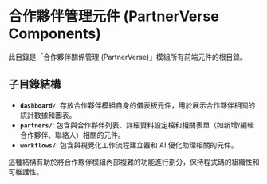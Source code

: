 # 合作夥伴管理元件 (PartnerVerse Components)

此目錄是「合作夥伴關係管理 (PartnerVerse)」模組所有前端元件的根目錄。

## 子目錄結構

- **`dashboard/`**: 存放合作夥伴模組自身的儀表板元件，用於展示合作夥伴相關的統計數據和圖表。
- **`partners/`**: 包含與合作夥伴列表、詳細資料設定檔和相關表單（如新增/編輯合作夥伴、聯絡人）相關的元件。
- **`workflows/`**: 包含與視覺化工作流程建立器和 AI 優化助理相關的元件。

這種結構有助於將合作夥伴模組內部複雜的功能進行劃分，保持程式碼的組織性和可維護性。

